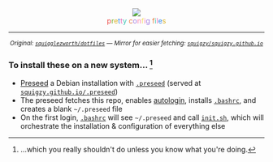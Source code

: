 <div align=center>
  <img src='https://user-images.githubusercontent.com/20311086/185320227-c2793470-0610-491a-9407-cc734ab33f23.svg' />
  <br>
<span><span><span style="color:#ED4A46;">p</span><span style="color:#70B433;">r</span><span style="color:#DBB32D;">e</span><span style="color:#368AEB;">t</span><span style="color:#EB6EB7;">t</span><span style="color:#3FC5B7;">y&nbsp;</span></span><span><span style="color:#E67F43;">c</span><span style="color:#A580E2;">o</span><span style="color:#FF87B2;">n</span><span style="color:#F4E06D;">f</span><span style="color:#FF87B2;">i</span><span style="color:#A580E2;">g&nbsp;</span></span><span><span style="color:#E67F43;">f</span><span style="color:#3FC5B7;">i</span><span style="color:#EB6EB7;">l</span><span style="color:#368AEB;">e</span><span style="color:#DBB32D;">s</span></span></span>
  <hr>

<sup><i>Original: <a href="https://github.com/squigglezworth/dotfiles"><code>squigglezworth/dotfiles</code></a> — Mirror for easier fetching: <a href='https://github.com/squigzy/squigzy.github.io/'><code>squigzy/squigzy.github.io</code></a></i></sup>
</div>

### To install these on a new system... [^1]

- <a href="https://wiki.debian.org/DebianInstaller/Preseed">Preseed</a> a Debian installation with <a href='.preseed'>`.preseed`</a> (served at <a href="https://squigzy.github.io/.preseed">`squigzy.github.io/.preseed`</a>)<br>
- The preseed fetches this repo, enables <a href="systemd/autologin.conf">autologin</a>, installs <a href='bash/bashrc'>`.bashrc`</a>, and creates a blank `~/.preseed` file<br>
- On the first login, <a href='bash/bashrc'>`.bashrc`</a> will see `~/.preseed` and call <a href='.setup/init.sh'>`init.sh`</a>, which will orchestrate the installation & configuration of everything else<br>

[^1]:...which you really shouldn't do unless you know what you're doing.
